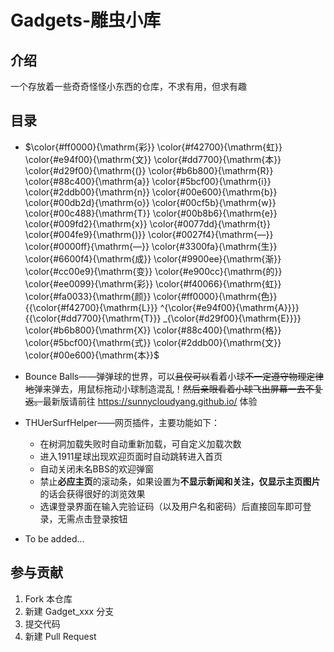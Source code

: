 # Gadgets-雕虫小库

## 介绍

一个存放着一些奇奇怪怪小东西的仓库，不求有用，但求有趣

## 目录

* $\color{#ff0000}{\mathrm{彩}}
\color{#f42700}{\mathrm{虹}}
\color{#e94f00}{\mathrm{文}}
\color{#dd7700}{\mathrm{本}}
\color{#d29f00}{\mathrm{(}}
\color{#b6b800}{\mathrm{R}}
\color{#88c400}{\mathrm{a}}
\color{#5bcf00}{\mathrm{i}}
\color{#2ddb00}{\mathrm{n}}
\color{#00e600}{\mathrm{b}}
\color{#00db2d}{\mathrm{o}}
\color{#00cf5b}{\mathrm{w}}
\color{#00c488}{\mathrm{T}}
\color{#00b8b6}{\mathrm{e}}
\color{#009fd2}{\mathrm{x}}
\color{#0077dd}{\mathrm{t}}
\color{#004fe9}{\mathrm{)}}
\color{#0027f4}{\mathrm{—}}
\color{#0000ff}{\mathrm{—}}
\color{#3300fa}{\mathrm{生}}
\color{#6600f4}{\mathrm{成}}
\color{#9900ee}{\mathrm{渐}}
\color{#cc00e9}{\mathrm{变}}
\color{#e900cc}{\mathrm{的}}
\color{#ee0099}{\mathrm{彩}}
\color{#f40066}{\mathrm{虹}}
\color{#fa0033}{\mathrm{颜}}
\color{#ff0000}{\mathrm{色}}
{{\color{#f42700}{\mathrm{L}}}
^{\color{#e94f00}{\mathrm{A}}}}
{{\color{#dd7700}{\mathrm{T}}}
_{\color{#d29f00}{\mathrm{E}}}}
\color{#b6b800}{\mathrm{X}}
\color{#88c400}{\mathrm{格}}
\color{#5bcf00}{\mathrm{式}}
\color{#2ddb00}{\mathrm{文}}
\color{#00e600}{\mathrm{本}}$

* Bounce Balls——弹弹球的世界，可以<del>且仅可以</del>看着小球<del>不一定遵守物理定律地</del>弹来弹去，用鼠标拖动小球制造混乱！<del>然后亲眼看着小球飞出屏幕一去不复返。</del>最新版请前往 https://sunnycloudyang.github.io/ 体验

* THUerSurfHelper——网页插件，主要功能如下：
   * 在树洞加载失败时自动重新加载，可自定义加载次数
   * 进入1911星球出现欢迎页面时自动跳转进入首页
   * 自动关闭未名BBS的欢迎弹窗
   * 禁止**必应主页**的滚动条，如果设置为**不显示新闻和关注，仅显示主页图片**的话会获得很好的浏览效果
   * 选课登录界面在输入完验证码（以及用户名和密码）后直接回车即可登录，无需点击登录按钮

* To be added...

## 参与贡献

1. Fork 本仓库
2. 新建 Gadget_xxx 分支
3. 提交代码
4. 新建 Pull Request
